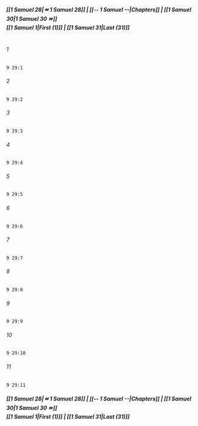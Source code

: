 
##### **[[1 Samuel 28|⏪ 1 Samuel 28]] | [[-- 1 Samuel --|Chapters]] | [[1 Samuel 30|1 Samuel 30 ⏩]]**<br>**[[1 Samuel 1|First (1)]] | [[1 Samuel 31|Last (31)]]**<br><br>

###### 1
``` verse
9 29:1
```
###### 2
``` verse
9 29:2
```
###### 3
``` verse
9 29:3
```
###### 4
``` verse
9 29:4
```
###### 5
``` verse
9 29:5
```
###### 6
``` verse
9 29:6
```
###### 7
``` verse
9 29:7
```
###### 8
``` verse
9 29:8
```
###### 9
``` verse
9 29:9
```
###### 10
``` verse
9 29:10
```
###### 11
``` verse
9 29:11
```

##### **[[1 Samuel 28|⏪ 1 Samuel 28]] | [[-- 1 Samuel --|Chapters]] | [[1 Samuel 30|1 Samuel 30 ⏩]]**<br>**[[1 Samuel 1|First (1)]] | [[1 Samuel 31|Last (31)]]**
